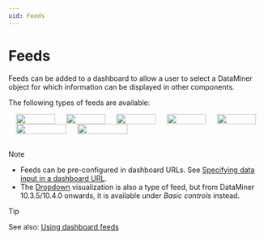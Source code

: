 ```yaml
---
uid: Feeds
---
```


# Feeds

Feeds can be added to a dashboard to allow a user to select a DataMiner object for which information can be displayed in other components.

The following types of feeds are available:

<style>
.row {
  display: flex;
  flex-wrap: wrap;
  padding: 0 4px;
}
 
/* Create five equal columns that sits next to each other */
.column {
  flex: 20%;
  max-width: 20%;
  padding: 0 11px;
}
</style>

<div class="row"> 
  <div class="column">
    <a href="/user-guide/Advanced_Modules/Dashboards_and_Low_Code_Apps/Visualizations/Available_visualizations/Feeds/TimeRangeFeed.html" title="Time Range Feed" target="_self"><img src="~/user-guide/images/Time_Range.svg" style="width:100%"></a>
  </div>
  <div class="column">
    <a href="/user-guide/Advanced_Modules/Dashboards_and_Low_Code_Apps/Visualizations/Available_visualizations/Feeds/ListFeed.html" title="List Feed" target="_self"><img src="~/user-guide/images/List.svg" style="width:100%"></a>
  </div>  
  <div class="column">
    <a href="/user-guide/Advanced_Modules/Dashboards_and_Low_Code_Apps/Visualizations/Available_visualizations/Feeds/TreeFeed.html" title="Tree Feed" target="_self"><img src="~/user-guide/images/Tree.svg" style="width:100%"></a>
  </div> 
  <div class="column">
    <a href="/user-guide/Advanced_Modules/Dashboards_and_Low_Code_Apps/Visualizations/Available_visualizations/Feeds/ParameterFeed.html" title="Parameter Feed" target="_self"><img src="~/user-guide/images/Parameter_Feed.svg" style="width:100%"></a>
  </div>  
  <div class="column">
    <a href="/user-guide/Advanced_Modules/Dashboards_and_Low_Code_Apps/Visualizations/Available_visualizations/Feeds/CPEFeed.html" title="EPM Feed" target="_self"><img src="~/user-guide/images/EPM_Feed.svg" style="width:100%"></a>
  </div>
</div>

<div class="row"> 
  <div class="column">
    <a href="/user-guide/Advanced_Modules/Dashboards_and_Low_Code_Apps/Visualizations/Available_visualizations/Feeds/DashboardQueryFilterFeed.html" title="Query Filter Feed" target="_self"><img src="~/user-guide/images/Query_Filter.svg" style="width:100%"></a>
  </div>
  <div class="column">
    <a href="/user-guide/Advanced_Modules/Dashboards_and_Low_Code_Apps/Visualizations/Available_visualizations/Feeds/TriggerFeed.html" title="Trigger Feed" target="_self"><img src="~/user-guide/images/Trigger.svg" style="width:100%"></a>
  </div>
</div>

<br/>

> [!NOTE]
>
> - Feeds can be pre-configured in dashboard URLs. See [Specifying data input in a dashboard URL](xref:Specifying_data_input_in_a_dashboard_URL).
> - The [Dropdown](xref:DashboardDropdown) visualization is also a type of feed, but from DataMiner 10.3.5/10.4.0 onwards<!--  RN 35902 -->, it is available under *Basic controls* instead.

> [!TIP]
> See also: [Using dashboard feeds](xref:Using_dashboard_feeds)
